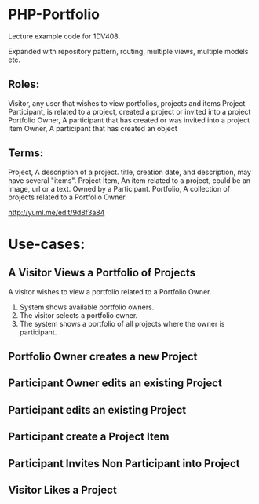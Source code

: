 PHP-Portfolio
=============

Lecture example code for 1DV408.

Expanded with repository pattern, routing, multiple views, multiple models etc.

Roles:
------
Visitor, any user that wishes to view portfolios, projects and items
Project Participant, is related to a project, created a project or invited into a project
Portfolio Owner, A participant that has created or was invited into a project
Item Owner, A participant that has created an object

Terms:
------
Project, A description of a project. title, creation date, and description, may have several "items".
Project Item, An item related to a project, could be an image, url or a text. Owned by a Participant.
Portfolio, A collection of projects related to a Portfolio Owner.

http://yuml.me/edit/9d8f3a84

Use-cases:
======================================

A Visitor Views a Portfolio of Projects
---------------------------------------
A visitor wishes to view a portfolio related to a Portfolio Owner.
1. System shows available portfolio owners.
2. The visitor selects a portfolio owner.
3. The system shows a portfolio of all projects where the owner is participant.


Portfolio Owner creates a new Project
-------------------------------------

Participant Owner edits an existing Project
-------------------------------------------

Participant edits an existing Project
-------------------------------------

Participant create a Project Item
---------------------------------

Participant Invites Non Participant into Project
------------------------------------------------

Visitor Likes a Project
-----------------------



